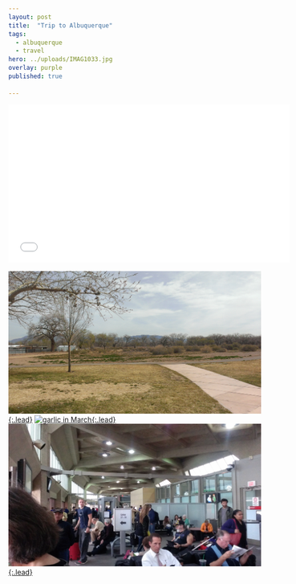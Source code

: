 ```yaml
---
layout: post
title:  "Trip to Albuquerque"
tags:
  - albuquerque
  - travel
hero: ../uploads/IMAG1033.jpg
overlay: purple
published: true

---
```


<iframe width="560" height="315" src="../uploads/VIDEO0065.mp4" frameborder="0">Garlic being watered by drip lines</iframe>

[![at the park](../uploads/IMAG1033.jpg){:.lead}](../uploads/IMAG1033.jpg)
[![garlic in March](../uploads/P3052690.jpg){:.lead}](../uploads/P3052690.jpg)
[![KC airport is small and boring](../uploads/IMAG1043.jpg){:.lead}](../uploads/IMAG1043.jpg)